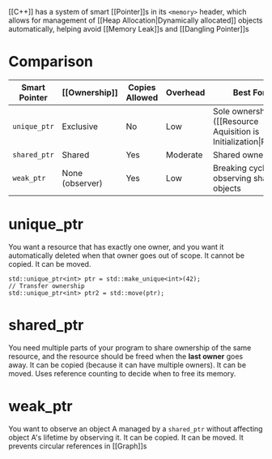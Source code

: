 [[C++]] has a system of smart [[Pointer]]s in its `<memory>` header, which allows for management of [[Heap Allocation|Dynamically allocated]] objects automatically, helping avoid [[Memory Leak]]s and [[Dangling Pointer]]s

# Comparison

| Smart Pointer | [[Ownership]]   | Copies Allowed | Overhead | Best For                                                         |
| ------------- | --------------- | -------------- | -------- | ---------------------------------------------------------------- |
| `unique_ptr`  | Exclusive       | No             | Low      | Sole ownership ([[Resource Aquisition is Initialization\|RAII]]) |
| `shared_ptr`  | Shared          | Yes            | Moderate | Shared ownership                                                 |
| `weak_ptr`    | None (observer) | Yes            | Low      | Breaking cycles / observing shared objects                       |

# unique_ptr
You want a resource that has exactly one owner, and you want it automatically deleted when that owner goes out of scope. 
It cannot be copied.
It can be moved.
```
std::unique_ptr<int> ptr = std::make_unique<int>(42);
// Transfer ownership
std::unique_ptr<int> ptr2 = std::move(ptr);
```
# shared_ptr
You need multiple parts of your program to share ownership of the same resource, and the resource should be freed when the **last owner** goes away.
It can be copied (because it can have multiple owners).
It can be moved.
Uses reference counting to decide when to free its memory.
# weak_ptr
You want to observe an object A managed by a `shared_ptr` without affecting object A's lifetime by observing it.
It can be copied.
It can be moved.
It prevents circular references in [[Graph]]s